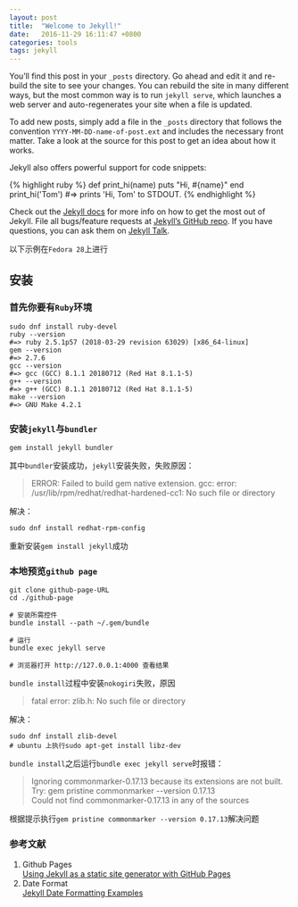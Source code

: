 ```yaml
---
layout: post
title:  "Welcome to Jekyll!"
date:   2016-11-29 16:11:47 +0800
categories: tools
tags: jekyll
---
```


You’ll find this post in your `_posts` directory. Go ahead and edit it and re-build the site to see your changes. You can rebuild the site in many different ways, but the most common way is to run `jekyll serve`, which launches a web server and auto-regenerates your site when a file is updated.

To add new posts, simply add a file in the `_posts` directory that follows the convention `YYYY-MM-DD-name-of-post.ext` and includes the necessary front matter. Take a look at the source for this post to get an idea about how it works.

Jekyll also offers powerful support for code snippets:

{% highlight ruby %}
def print_hi(name)
  puts "Hi, #{name}"
end
print_hi('Tom')
#=> prints 'Hi, Tom' to STDOUT.
{% endhighlight %}

Check out the [Jekyll docs][jekyll-docs] for more info on how to get the most out of Jekyll. File all bugs/feature requests at [Jekyll’s GitHub repo][jekyll-gh]. If you have questions, you can ask them on [Jekyll Talk][jekyll-talk].

[jekyll-docs]: http://jekyllrb.com/docs/home
[jekyll-gh]:   https://github.com/jekyll/jekyll
[jekyll-talk]: https://talk.jekyllrb.com/

以下示例在`Fedora 28`上进行

## 安装  

### 首先你要有`Ruby`环境

```shell
sudo dnf install ruby-devel
ruby --version
#=> ruby 2.5.1p57 (2018-03-29 revision 63029) [x86_64-linux]
gem --version
#=> 2.7.6
gcc --version
#=> gcc (GCC) 8.1.1 20180712 (Red Hat 8.1.1-5)
g++ --version
#=> g++ (GCC) 8.1.1 20180712 (Red Hat 8.1.1-5)
make --version
#=> GNU Make 4.2.1
```

### 安装`jekyll`与`bundler`

```shell
gem install jekyll bundler
```

其中`bundler`安装成功，`jekyll`安装失败，失败原因：

> ERROR: Failed to build gem native extension.
> gcc: error: /usr/lib/rpm/redhat/redhat-hardened-cc1: No such file or directory

解决：

```shell
sudo dnf install redhat-rpm-config
```

重新安装`gem install jekyll`成功

### 本地预览`github page`

```shell
git clone github-page-URL
cd ./github-page

# 安装所需控件
bundle install --path ~/.gem/bundle 

# 运行
bundle exec jekyll serve

# 浏览器打开 http://127.0.0.1:4000 查看结果
```

`bundle install`过程中安装`nokogiri`失败，原因  

> fatal error: zlib.h: No such file or directory

解决： 

```shell
sudo dnf install zlib-devel
# ubuntu 上执行sudo apt-get install libz-dev
```

`bundle install`之后运行`bundle exec jekyll serve`时报错：

> Ignoring commonmarker-0.17.13 because its extensions are not built. Try: gem pristine commonmarker --version 0.17.13  
> Could not find commonmarker-0.17.13 in any of the sources

根据提示执行`gem pristine commonmarker --version 0.17.13`解决问题

### 参考文献

1. Github Pages  
  [Using Jekyll as a static site generator with GitHub Pages][github-pages-jekyll]
2. Date Format  
  [Jekyll Date Formatting Examples][Jekyll Date Formatting]

[github-pages-jekyll]: https://help.github.com/articles/using-jekyll-as-a-static-site-generator-with-github-pages/
[Jekyll Date Formatting]: http://alanwsmith.com/jekyll-liquid-date-formatting-examples
